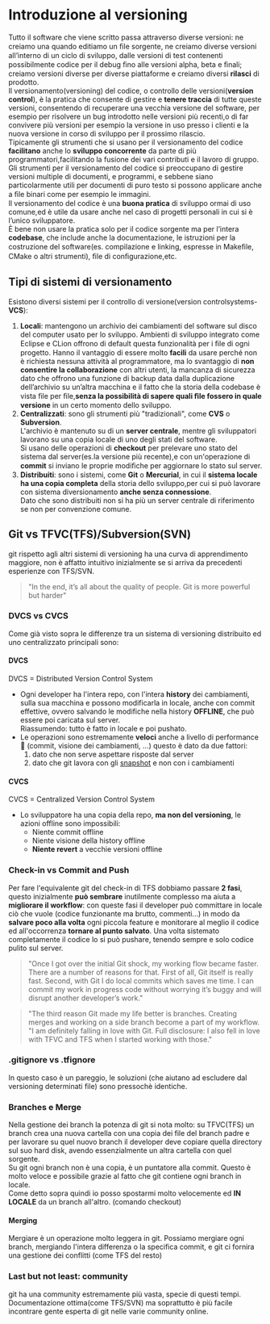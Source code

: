 # Introduzione al versioning

Tutto il software che viene scritto passa attraverso diverse versioni: ne creiamo una quando editiamo un ﬁle sorgente, ne creiamo diverse versioni all’interno di un ciclo di sviluppo, dalle versioni di test contenenti possibilmente codice per il debug ﬁno alle versioni alpha, beta e ﬁnali;<br> creiamo versioni diverse per diverse piattaforme e creiamo diversi **rilasci** di prodotto.<br>
Il versionamento(versioning) del codice, o controllo delle versioni(**version control**), è la pratica che consente di gestire e **tenere traccia** di tutte queste versioni, consentendo di recuperare una vecchia versione del software, per esempio per risolvere un bug introdotto nelle versioni più recenti,o di far convivere più versioni per esempio la versione in uso presso i clienti e la nuova versione in corso di sviluppo per il prossimo rilascio.<br>
Tipicamente gli strumenti che si usano per il versionamento del codice **facilitano** anche lo **sviluppo concorrente** da parte di più programmatori,facilitando la fusione dei vari contributi e il lavoro di gruppo.<br>
Gli strumenti per il versionamento del codice si preoccupano di gestire versioni multiple di documenti, e programmi, e sebbene siano particolarmente utili per documenti di puro testo si possono applicare anche a ﬁle binari come per esempio le immagini.<br>
Il versionamento del codice è una **buona pratica** di sviluppo ormai di uso comune,ed è utile da usare anche nel caso di progetti personali in cui si è l’unico sviluppatore.<br>
È bene non usare la pratica solo per il codice sorgente ma per l’intera **codebase**, che include anche la documentazione, le istruzioni per la costruzione del software(es. compilazione e linking, espresse in Makeﬁle, CMake o altri strumenti), ﬁle di conﬁgurazione,etc.

## Tipi di sistemi di versionamento
Esistono diversi sistemi per il controllo di versione(version controlsystems-**VCS**):
1. **Locali**: mantengono un archivio dei cambiamenti del software sul disco del computer usato per lo sviluppo. Ambienti di sviluppo integrato come Eclipse e CLion offrono di default questa funzionalità per i ﬁle di ogni progetto. Hanno il vantaggio di essere molto **facili** da usare perché non è richiesta nessuna attività al programmatore, ma lo svantaggio di **non consentire la collaborazione** con altri utenti, la mancanza di sicurezza dato che offrono una funzione di backup data dalla duplicazione dell’archivio su un’altra macchina e il fatto che la storia della codebase è vista ﬁle per ﬁle,**senza la possibilità di sapere quali ﬁle fossero in quale versione** in un certo momento dello sviluppo.
2. **Centralizzati**: sono gli strumenti più "tradizionali", come **CVS** o **Subversion**.<br>
L'archivio è mantenuto su di un **server centrale**, mentre gli sviluppatori lavorano su una copia locale di uno degli stati del software.<br>
Si usano delle operazioni di **checkout** per prelevare uno stato del sistema dal server(es.la versione più recente),e con un'operazione di **commit** si inviano le proprie modiﬁche per aggiornare lo stato sul server.
3. **Distribuiti**: sono i sistemi, come **Git** o **Mercurial**, in cui il **sistema locale ha una copia completa** della storia dello sviluppo,per cui si può lavorare con sistema diversionamento **anche senza connessione**.<br>
Dato che sono distribuiti non si ha più un server centrale di riferimento se non per convenzione comune.

## Git vs TFVC(TFS)/Subversion(SVN)
git rispetto agli altri sistemi di versioning ha una curva di apprendimento maggiore, non è affatto intuitivo inizialmente se si arriva da precedenti esperienze con TFS/SVN.<br>
> "In the end, it’s all about the quality of people. Git is more powerful but harder"

### DVCS vs CVCS
Come già visto sopra le differenze tra un sistema di versioning distribuito ed uno centralizzato principali sono:<br>

#### DVCS
DVCS = Distributed Version Control System<br>

- Ogni developer ha l'intera repo, con l'intera **history** dei cambiamenti, sulla sua macchina e possono modificarla in locale, anche con commit effettive, ovvero salvando le modifiche nella history **OFFLINE**, che può essere poi caricata sul server.<br>
Riassumendo: tutto è fatto in locale e poi pushato.
- Le operazioni sono estremamente **veloci** anche a livello di performance :rocket: (commit, visione dei cambiamenti, ...) questo è dato da due fattori:
  1. dato che non serve aspettare risposte dal server
  2. dato che git lavora con gli [snapshot](https://stackoverflow.com/questions/4964099/what-is-a-git-snapshot) e non con i cambiamenti

#### CVCS
CVCS = Centralized Version Control System<br>

- Lo sviluppatore ha una copia della repo, **ma non del versioning**, le azioni offline sono impossibili:
  - Niente commit offline
  - Niente visione della history offline
  - **Niente revert** a vecchie versioni offline

### Check-in vs Commit and Push
Per fare l'equivalente git del check-in di TFS dobbiamo passare **2 fasi**, questo inizialmente **può sembrare** inutilmente complesso ma aiuta a **migliorare il workflow**: con queste fasi il developer può committare in locale ciò che vuole (codice funzionante ma brutto, commenti...) in modo da **salvare poco alla volta** ogni piccola feature e monitorare al meglio il codice ed all'occorrenza **tornare al punto salvato**. Una volta sistemato completamente il codice lo si può pushare, tenendo sempre e solo codice pulito sul server.
> "Once I got over the initial Git shock, my working flow became faster. There are a number of reasons for that. First of all, Git itself is really fast. Second, with
> Git I do local commits which saves me time. I can commit my work in progress code without worrying it’s buggy and will disrupt another developer’s work."<br>

> "The third reason Git made my life better is branches. Creating merges and working on a side branch become a part of my workflow.<br>
> "I am definitely falling in love with Git. Full disclosure: I also fell in love with TFVC and TFS when I started working with those."

### .gitignore vs .tfignore
In questo caso è un pareggio, le soluzioni (che aiutano ad escludere dal versioning determinati file) sono pressochè identiche.

### Branches e Merge
Nella gestione dei branch la potenza di git si nota molto:
su TFVC(TFS) un branch crea una nuova cartella con una copia dei file del branch padre e per lavorare su quel nuovo branch il developer deve copiare quella directory sul suo hard disk, avendo essenzialmente un altra cartella con quel sorgente.<br>
Su git ogni branch non è una copia, è un puntatore alla commit. Questo è molto veloce e possibile grazie al fatto che git contiene ogni branch in locale.<br>
Come detto sopra quindi io posso spostarmi molto velocemente ed **IN LOCALE** da un branch all'altro. (comando checkout)

#### Merging
Mergiare è un operazione molto leggera in git. Possiamo mergiare ogni branch, mergiando l'intera differenza o la specifica commit, e git ci fornira una gestione dei conflitti (come TFS del resto)

### Last but not least: community
git ha una community estremamente più vasta, specie di questi tempi. Documentazione ottima(come TFS/SVN) ma soprattutto è più facile incontrare gente esperta di git nelle varie community online.
